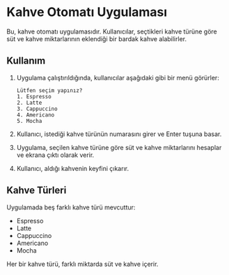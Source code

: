 # Kahve Otomatı Uygulaması

Bu, kahve otomatı uygulamasıdır. Kullanıcılar, seçtikleri kahve türüne göre süt ve kahve miktarlarının eklendiği bir bardak kahve alabilirler.

## Kullanım

1. Uygulama çalıştırıldığında, kullanıcılar aşağıdaki gibi bir menü görürler:

    ```
    Lütfen seçim yapınız?
    1. Espresso
    2. Latte
    3. Cappuccino
    4. Americano
    5. Mocha
    ```

2. Kullanıcı, istediği kahve türünün numarasını girer ve Enter tuşuna basar.

3. Uygulama, seçilen kahve türüne göre süt ve kahve miktarlarını hesaplar ve ekrana çıktı olarak verir.

4. Kullanıcı, aldığı kahvenin keyfini çıkarır.

## Kahve Türleri

Uygulamada beş farklı kahve türü mevcuttur:

- Espresso
- Latte
- Cappuccino
- Americano
- Mocha

Her bir kahve türü, farklı miktarda süt ve kahve içerir.
